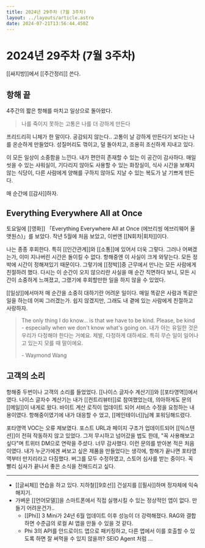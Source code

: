 ```yaml
---
title: 2024년 29주차 (7월 3주차)
layout: ../layouts/article.astro
date: 2024-07-21T13:56:44.450Z
---
```


# 2024년 29주차 (7월 3주차)

[[싸지방]]에서 [[주간정리]] 쓴다.

## 항해 끝

4주간의 짧은 항해를 마치고 일상으로 돌아왔다.

> 나를 죽이지 못하는 고통은 나를 더 강하게 만든다

프리드리히 니체가 한 말이다. 공감되지 않는다.. 고통이 날 강하게 만든다기 보다는 나를 온순하게 만들었다. 성질머리도 꺾이고, 덜 돌아치고, 조용히 조신하게 지내고 있다.

이 모든 일상이 소중함을 느낀다. 내가 편안히 존재할 수 있는 이 공간이 감사하다. 매일 씻을 수 있는 샤워실이, 기다리지 않아도 사용할 수 있는 화장실이, 식사 시간을 보채지 않는 식당이, 다른 사람에게 양해를 구하지 않아도 지날 수 있는 복도가 날 기쁘게 만든다.

매 순간에 [[감사]]하자.

## Everything Everywhere All at Once

토요일에 [[영화]] 「Everything Everywhere All at Once (에브리씽 에브리웨어 올앳원스)」를 보았다. 작년 5월에 처음 보았고, 이번엔 [[N회차|회차]]이다.

나는 종종 후회한다. 특히 [[인간관계]]와 [[소통]]에 있어서 더욱 그렇다. 그러나 어쩌겠는가, 이미 지나버린 시간은 돌이킬 수 없다. 항해중엔 이 사실이 크게 와닿는다. 모든 정박에 시간이 정해져있기 때문이다. 그렇기에 [[정박]]중 근무에서 만나는 모든 사람에게 친절하려 했다. 다시는 이 순간이 오지 않으리란 사실을 매 순간 직면하다 보니, 모든 시간이 소중하게 느껴졌고, 그랬기에 후회할만한 일을 하지 않을 수 있었다.

[[일상]]에서마저 매 순간을 소중히 대하기란 어려운 일이다. 매일 똑같은 사람과 똑같은 일을 하는데 어찌 그러겠는가. 쉽지 않겠지만, 그래도 내 곁에 있는 사람에게 친절하고 사랑하자.

> The only thing I do know... is that we have to be kind. Please, be kind - especially when we don't know what's going on.
> 내가 아는 유일한 것은 우리가 다정해야 한다는 거예요. 제발, 다정하게 대하세요. 특히 무슨 일이 일어나고 있는지 모를 때 말이에요.
> 
> \- Waymond Wang

## 고객의 소리

항해중 두번이나 고객의 소리를 들었었다. [[나이스 글자수 계산기]]와 [[포타영역]]에서였다. 나이스 글자수 계산기는 내가 [[컨트리뷰터]]로 참여했었는데, 의아하게도 문의 [[메일]]이 내게로 왔다. 바이트 계산 로직이 업데이트 되어 서비스 수정을 요청하는 내용이였다. 항해중이였기에 내가 대응할 수 었고, [[메인테이너]]님께 포워딩해드렸다.

포타영역 VOC는 오류 제보였다. 포스트 URL과 페이지 구조가 업데이트되어 [[익스텐션]]이 전혀 작동하지 않고 있었다. 그저 무시하고 넘어갔을 법도 한데, "꼭 사용해보고 싶다"며 트위터 DM으로 연락을 주셨다. 너무 감사했다. 이런 문의를 받아본 적은 처음이였다. 내가 누군가에겐 써보고 싶은 제품을 만들었다는 생각에, 항해가 끝나면 포타영역부터 만지리라고 다짐했다. 버그를 모두 수정하였고, 스토어 심사를 받는 중이다. 꼭 빨리 심사가 끝나서 좋은 소식을 전해드리고 싶다.

---

- [[글씨체]] 연습을 하고 있다. 지하철[[9호선]] 건설지를 [[필사]]하며 정자체에 익숙해지기.
- 가벼운 [[언어모델]]을 스마트폰에서 직접 실행시킬 수 있는 정상적인 앱이 없다. 만들기 어려운건가..
    - [[Phi]] 3 Mini가 24년 6월 업데이트 이후 성능이 더 강력해졌다. RAG와 결합하면 수준급의 로컬 AI 앱을 만들 수 있을 것 같다.
    - Phi 3의 API를 안드로이드 앱으로 패키징하고, 다른 앱에서 이를 호출할 수 있도록 하면 잘 써먹을 수 있지 않을까? SEIO Agent 처럼 ...
